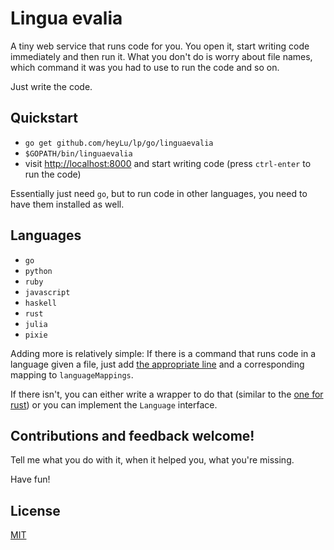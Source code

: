 # Lingua evalia

A tiny web service that runs code for you. You open it, start writing code
immediately and then run it. What you don't do is worry about file names,
which command it was you had to use to run the code and so on.

Just write the code.

## Quickstart

* `go get github.com/heyLu/lp/go/linguaevalia`
* `$GOPATH/bin/linguaevalia`
* visit <http://localhost:8000> and start writing code (press `ctrl-enter`
    to run the code)

Essentially just need `go`, but to run code in other languages, you need
to have them installed as well.

## Languages

- `go`
- `python`
- `ruby`
- `javascript`
- `haskell`
- `rust`
- `julia`
- `pixie`

Adding more is relatively simple: If there is a command that runs code in
a language given a file, just add [the appropriate line](./linguaevalia.go#L40-L47)
and a corresponding mapping to `languageMappings`.

If there isn't, you can either write a wrapper to do that (similar to the
[one for rust](./bin/run-rust)) or you can implement the `Language`
interface.

## Contributions and feedback welcome!

Tell me what you do with it, when it helped you, what you're missing.

Have fun!

## License

[MIT](./LICENSE)
